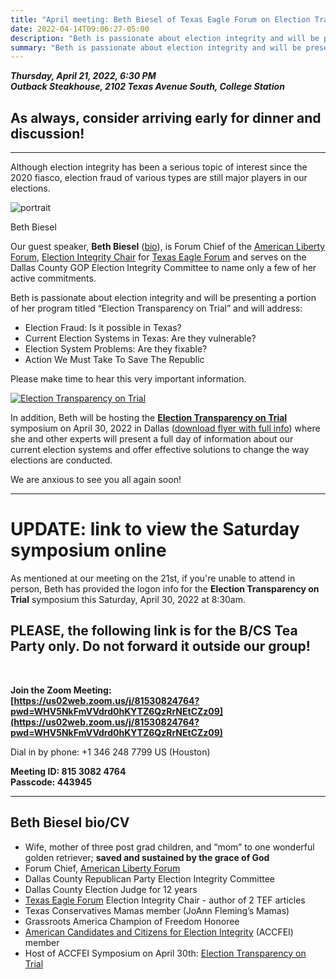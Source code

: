 ```yaml
---
title: "April meeting: Beth Biesel of Texas Eagle Forum on Election Transparency"
date: 2022-04-14T09:06:27-05:00
description: "Beth is passionate about election integrity and will be presenting a portion of her program titled Election Transparency on Trial"
summary: "Beth is passionate about election integrity and will be presenting a portion of her program titled Election Transparency on Trial"
---
```


**_Thursday, April 21, 2022, 6:30 PM_**  
**_<strong><span class="hilite">Outback Steakhouse</span></strong>, 2102 Texas Avenue South, College Station_**

## As always, consider arriving early for dinner and discussion!

---

Although election integrity has been a serious topic of interest since the 2020 fiasco, election fraud of various types are still major players in our elections.  

<div class="align-right" style="width:30%;">
<img src="/img/beth-biesel-photo.jpg" alt="portrait">  
<p>Beth Biesel</p>
</div>

Our guest speaker, **Beth Biesel** ([bio](#bio)), is Forum Chief of the [American Liberty Forum](https://www.americanlibertyforum.org/whats-new/category/election-integrity), [Election Integrity Chair](https://www.texaseagleforum.com/electionintegrity) for [Texas Eagle Forum](https://www.texaseagleforum.com/) and serves on the Dallas County GOP Election Integrity Committee to name only a few of her active commitments.  

Beth is passionate about election integrity and will be presenting a portion of her program titled “Election Transparency on Trial” and will address:  

- Election Fraud: Is it possible in Texas? 
- Current Election Systems in Texas: Are they vulnerable?
- Election System Problems: Are they fixable?
- Action We Must Take To Save The Republic

Please make time to hear this very important information.  

<div class="align-right" style="width:100%;">
<a href="https://www.americanlibertyforum.org/"><img src="/img/election-transparency-on-trial.png" alt="Election Transparency on Trial"></a>  
</div>

In addition, Beth will be hosting the **<a href="/pdf/4_30_22 Flyer-Final.pdf">Election Transparency on Trial</a>** symposium on April 30, 2022 in Dallas (<a href="/pdf/4_30_22 Flyer-Final.pdf">download flyer with full info</a>) where she and other experts will present a full day of information about our current election systems and offer effective solutions to change the way elections are conducted.   

We are anxious to see you all again soon!

---

<a name="conference" id="conference"></a>

# UPDATE: link to view the Saturday symposium online

As mentioned at our meeting on the 21st, if you're unable to attend in person, Beth has provided the logon info for the **Election Transparency on Trial** symposium this Saturday, April 30, 2022 at 8:30am.

## PLEASE, <span class="hilite">the following link is for the B/CS Tea Party only. Do not forward it outside our group!</span>

<br>

**Join the Zoom Meeting:  
[https://us02web.zoom.us/j/81530824764?pwd=WHV5NkFmVVdrd0hKYTZ6QzRrNEtCZz09](https://us02web.zoom.us/j/81530824764?pwd=WHV5NkFmVVdrd0hKYTZ6QzRrNEtCZz09)**  

Dial in by phone: +1 346 248 7799 US (Houston)   

**Meeting ID: 815 3082 4764**  
**Passcode: 443945**  

---

<a name="bio" id="bio"></a>

## Beth Biesel bio/CV

- Wife, mother of three post grad children, and “mom” to one wonderful golden retriever; **saved and sustained by the grace of God**
- Forum Chief, [American Liberty Forum](https://americanlibertyforum.org) 
- Dallas County Republican Party Election Integrity Committee
- Dallas County Election Judge for 12 years
- [Texas Eagle Forum](https://texaseagleforum.com) Election Integrity Chair - author of 2 TEF articles 
- Texas Conservatives Mamas member (JoAnn Fleming’s Mamas)
- Grassroots America Champion of Freedom Honoree
- [American Candidates and Citizens for Election Integrity](https://accfei.org) (ACCFEI) member 
- Host of ACCFEI Symposium on April 30th: <a href="https://www.americanlibertyforum.org/">Election Transparency on Trial</a>